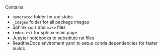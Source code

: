Contains

- `generated` folder for api stubs
- `_images` folder for all package images
- Sphinx `conf` and `make` files
- `index.rst` for sphinx main page
- Jupyter notebooks to substitute rst files
- ReadtheDocs enviroment yaml to setup conda dependencies for faster builds
